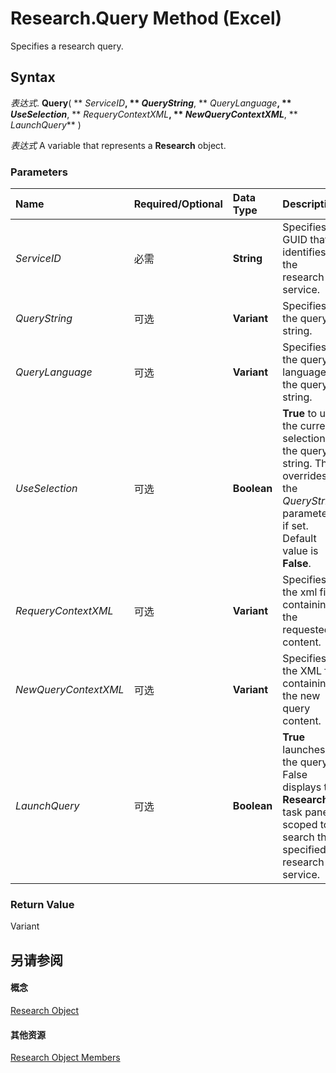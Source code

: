 
# Research.Query Method (Excel)

Specifies a research query.


## Syntax

 _表达式_. **Query**( ** _ServiceID_**, ** _QueryString_**, ** _QueryLanguage_**, ** _UseSelection_**, ** _RequeryContextXML_**, ** _NewQueryContextXML_**, ** _LaunchQuery_** )

 _表达式_ A variable that represents a **Research** object.


### Parameters



|**Name**|**Required/Optional**|**Data Type**|**Description**|
|:-----|:-----|:-----|:-----|
| _ServiceID_|必需|**String**|Specifies a GUID that identifies the research service.|
| _QueryString_|可选|**Variant**|Specifies the query string.|
| _QueryLanguage_|可选|**Variant**|Specifies the query language of the query string.|
| _UseSelection_|可选|**Boolean**|**True** to use the current selection as the query string. This overrides the _QueryString_ parameter if set. Default value is **False**.|
| _RequeryContextXML_|可选|**Variant**|Specifies the xml file containing the requested content.|
| _NewQueryContextXML_|可选|**Variant**|Specifies the XML file containing the new query content.|
| _LaunchQuery_|可选|**Boolean**|**True** launches the query. False displays the **Research** task pane scoped to search the specified research service.|

### Return Value

Variant


## 另请参阅


#### 概念


[Research Object](de9d8a1d-4942-88f4-ba8c-30bd06e1f24b.md)
#### 其他资源


[Research Object Members](http://msdn.microsoft.com/library/c749811e-c5ee-4d35-ef27-f6b1aedffc99%28Office.15%29.aspx)